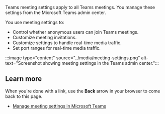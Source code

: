 Teams meeting settings apply to all Teams meetings. You manage these settings from the Microsoft Teams admin center.

You use meeting settings to:

- Control whether anonymous users can join Teams meetings.
- Customize meeting invitations.
- Customize settings to handle real-time media traffic.
- Set port ranges for real-time media traffic.

:::image type="content" source="../media/meeting-settings.png" alt-text="Screenshot showing meeting settings in the Teams admin center.":::

## Learn more

When you're done with a link, use the **Back** arrow in your browser to come back to this page.

- [Manage meeting settings in Microsoft Teams](/microsoftteams/meeting-settings-in-teams)
